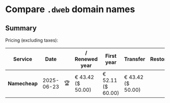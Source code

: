 # Compare `.dweb` domain names

## Summary

Pricing (excluding taxes):

| Service | Date |  | / Renewed year | First year | Transfer | Restoration |
|--|--|--|--|--|--|--|
| **Namecheap** | 2025-06-23 | 🏆 | € 43.42<br>($ 50.00) | € 52.11<br>($ 60.00) | € 43.42<br>($ 50.00) |  |

